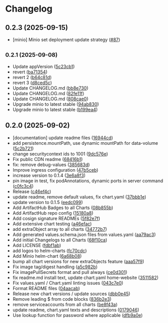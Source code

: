 # Changelog

## 0.2.3 (2025-09-15)

* [minio] Minio set deployment update strategy ([#87](https://github.com/CloudPirates-io/helm-charts/pull/87))

## <small>0.2.1 (2025-09-08)</small>

* Update appVersion ([5c23cb1](https://github.com/CloudPirates-io/helm-charts/commit/5c23cb1))
* revert ([ba71354](https://github.com/CloudPirates-io/helm-charts/commit/ba71354))
* revert 2 ([b64c81d](https://github.com/CloudPirates-io/helm-charts/commit/b64c81d))
* revert 3 ([d8ced5c](https://github.com/CloudPirates-io/helm-charts/commit/d8ced5c))
* Update CHANGELOG.md ([bb8e730](https://github.com/CloudPirates-io/helm-charts/commit/bb8e730))
* Update CHANGELOG.md ([82fe11f](https://github.com/CloudPirates-io/helm-charts/commit/82fe11f))
* Update CHANGELOG.md ([808cae0](https://github.com/CloudPirates-io/helm-charts/commit/808cae0))
* Upgrade minio to latest stable ([94ab830](https://github.com/CloudPirates-io/helm-charts/commit/94ab830))
* Upgrade minio to latest stable ([b199ea4](https://github.com/CloudPirates-io/helm-charts/commit/b199ea4))

## 0.2.0 (2025-09-02)

* [documentation] update readme files ([16944cd](https://github.com/CloudPirates-io/helm-charts/commit/16944cd))
* add persistence.mountPath, use dynamic mountPath for data-volume ([5c2b721](https://github.com/CloudPirates-io/helm-charts/commit/5c2b721))
* change securitycontext ids to 1001 ([9dc576e](https://github.com/CloudPirates-io/helm-charts/commit/9dc576e))
* Fix public CDN readme ([68416b1](https://github.com/CloudPirates-io/helm-charts/commit/68416b1))
* fix: remove debug-values ([385683d](https://github.com/CloudPirates-io/helm-charts/commit/385683d))
* Improve ingress configuration ([47b5ceb](https://github.com/CloudPirates-io/helm-charts/commit/47b5ceb))
* increase version to 0.1.4 ([3e6a8f3](https://github.com/CloudPirates-io/helm-charts/commit/3e6a8f3))
* pin image in test, fix podAnnotations, dynamic ports in server command ([c0fc3c4](https://github.com/CloudPirates-io/helm-charts/commit/c0fc3c4))
* Release ([c46ef4c](https://github.com/CloudPirates-io/helm-charts/commit/c46ef4c))
* update readme, remove default values, fix chart.yaml ([37bbb1e](https://github.com/CloudPirates-io/helm-charts/commit/37bbb1e))
* update version to 0.1.5 ([eedc099](https://github.com/CloudPirates-io/helm-charts/commit/eedc099))
* Add ArtifactHub Badges to all Charts ([08b855b](https://github.com/CloudPirates-io/helm-charts/commit/08b855b))
* Add ArtifactHub repo config ([15180a8](https://github.com/CloudPirates-io/helm-charts/commit/15180a8))
* Add cosign signature READMEs ([5f82e7f](https://github.com/CloudPirates-io/helm-charts/commit/5f82e7f))
* Add extensive chart testing ([a46efac](https://github.com/CloudPirates-io/helm-charts/commit/a46efac))
* add extraObject array to all charts ([34772b7](https://github.com/CloudPirates-io/helm-charts/commit/34772b7))
* Add generated values.schema.json files from values.yaml ([aa79ac3](https://github.com/CloudPirates-io/helm-charts/commit/aa79ac3))
* Add initial Changelogs to all Charts ([68f10ca](https://github.com/CloudPirates-io/helm-charts/commit/68f10ca))
* Add LICENSE ([fdbf1ab](https://github.com/CloudPirates-io/helm-charts/commit/fdbf1ab))
* add logos to helm-charts ([fc70cdc](https://github.com/CloudPirates-io/helm-charts/commit/fc70cdc))
* Add Minio helm-chart ([6a68b08](https://github.com/CloudPirates-io/helm-charts/commit/6a68b08))
* bump all chart versions for new extraObjects feature ([aaa57f9](https://github.com/CloudPirates-io/helm-charts/commit/aaa57f9))
* Fix image tag/digest handling ([a5c982b](https://github.com/CloudPirates-io/helm-charts/commit/a5c982b))
* Fix imagePullSecrets format and pull always ([ce0d301](https://github.com/CloudPirates-io/helm-charts/commit/ce0d301))
* fix readme.md install text, update chart.yaml home-website ([3511582](https://github.com/CloudPirates-io/helm-charts/commit/3511582))
* Fix values.yaml / Chart.yaml linting issues ([043c7e0](https://github.com/CloudPirates-io/helm-charts/commit/043c7e0))
* Format README files ([04aacab](https://github.com/CloudPirates-io/helm-charts/commit/04aacab))
* Release new chart versions / update sources ([dbb0e45](https://github.com/CloudPirates-io/helm-charts/commit/dbb0e45))
* Remove leading $ from code blocks ([836b2e3](https://github.com/CloudPirates-io/helm-charts/commit/836b2e3))
* remove serviceaccounts from all charts ([be8f43a](https://github.com/CloudPirates-io/helm-charts/commit/be8f43a))
* update readme, chart.yaml texts and descriptions ([0179046](https://github.com/CloudPirates-io/helm-charts/commit/0179046))
* Use lookup function for password where applicable ([dfb9a0e](https://github.com/CloudPirates-io/helm-charts/commit/dfb9a0e))
